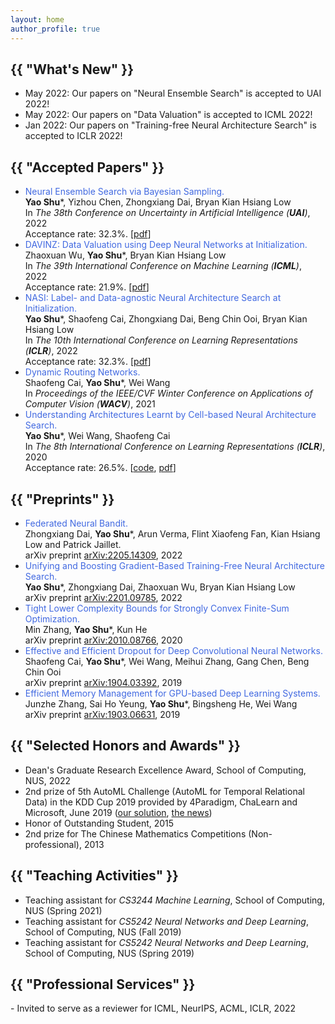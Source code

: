 ```yaml
---
layout: home
author_profile: true
---
```


<h2 class="archive__title">{{ "What's New" }}</h2>

- May 2022: Our papers on "Neural Ensemble Search" is accepted to UAI 2022!
- May 2022: Our papers on "Data Valuation" is accepted to ICML 2022!
- Jan 2022: Our papers on "Training-free Neural Architecture Search" is accepted to ICLR 2022!

<h2 class="archive__title">{{ "Accepted Papers" }}</h2>

- <span style="color: royalblue">Neural Ensemble Search via Bayesian Sampling.</span>  
    **Yao Shu**\*, Yizhou Chen, Zhongxiang Dai, Bryan Kian Hsiang Low  
    In *The 38th Conference on Uncertainty in Artificial Intelligence (**UAI**)*, 2022  
    Acceptance rate: 32.3%. [[pdf](https://openreview.net/pdf?id=Bh4lBPUjqg9)]  
- <span style="color: royalblue">DAVINZ: Data Valuation using Deep Neural Networks at Initialization.</span>  
    Zhaoxuan Wu, **Yao Shu**\*, Bryan Kian Hsiang Low  
    In *The 39th International Conference on Machine Learning (**ICML**)*, 2022  
    Acceptance rate: 21.9%. [[pdf](https://proceedings.mlr.press/v162/wu22j/wu22j.pdf)] 
- <span style="color: royalblue">NASI: Label- and Data-agnostic Neural Architecture Search at Initialization.</span>  
    **Yao Shu**\*, Shaofeng Cai, Zhongxiang Dai, Beng Chin Ooi, Bryan Kian Hsiang Low  
    In *The 10th International Conference on Learning Representations (**ICLR**)*, 2022  
    Acceptance rate: 32.3%. [[pdf](https://openreview.net/pdf?id=v-v1cpNNK_v)]  
- <span style="color: royalblue">Dynamic Routing Networks.</span>  
    Shaofeng Cai, **Yao Shu**\*, Wei Wang  
    In *Proceedings of the IEEE/CVF Winter Conference on Applications of Computer Vision (**WACV**)*, 2021  
- <span style="color: royalblue">Understanding Architectures Learnt by Cell-based Neural Architecture Search.</span>  
    **Yao Shu**\*, Wei Wang, Shaofeng Cai  
    In *The 8th International Conference on Learning Representations (**ICLR**)*, 2020  
    Acceptance rate: 26.5%. [[code](https://github.com/shuyao95/Understanding-NAS.git), [pdf](https://openreview.net/pdf?id=BJxH22EKPS)]  

<h2 class="archive__title">{{ "Preprints" }}</h2>

- <span style="color: royalblue">Federated Neural Bandit.</span>  
    Zhongxiang Dai, **Yao Shu**\*, Arun Verma, Flint Xiaofeng Fan, Kian Hsiang Low and Patrick Jaillet.  
    arXiv preprint [arXiv:2205.14309](https://arxiv.org/abs/2205.14309), 2022  
- <span style="color: royalblue">Unifying and Boosting Gradient-Based Training-Free Neural Architecture Search.</span>  
    **Yao Shu**\*, Zhongxiang Dai, Zhaoxuan Wu, Bryan Kian Hsiang Low  
    arXiv preprint [arXiv:2201.09785](https://arxiv.org/abs/2201.09785), 2022  
- <span style="color: royalblue">Tight Lower Complexity Bounds for Strongly Convex Finite-Sum Optimization.</span>  
    Min Zhang, **Yao Shu**\*, Kun He  
    arXiv preprint [arXiv:2010.08766](https://arxiv.org/abs/2010.08766), 2020
- <span style="color: royalblue">Effective and Efficient Dropout for Deep Convolutional Neural Networks.</span>  
    Shaofeng Cai, **Yao Shu**\*, Wei Wang, Meihui Zhang, Gang Chen, Beng Chin Ooi  
    arXiv preprint [arXiv:1904.03392](https://arxiv.org/abs/1904.03392), 2019  
- <span style="color: royalblue">Efficient Memory Management for GPU-based Deep Learning Systems.</span>  
    Junzhe Zhang, Sai Ho Yeung, **Yao Shu**\*, Bingsheng He, Wei Wang  
    arXiv preprint [arXiv:1903.06631](https://arxiv.org/abs/1903.06631), 2019  

<h2 class="archive__title">{{ "Selected Honors and Awards" }}</h2> 

- Dean's Graduate Research Excellence Award, School of Computing, NUS, 2022
- 2nd prize of 5th AutoML Challenge (AutoML for Temporal Relational Data) in the KDD Cup 2019 provided by 4Paradigm, ChaLearn and Microsoft, June 2019 ([our solution](https://github.com/shuyao95/kddcup2019-automl.git), [the news](https://www.4paradigm.com/competition/kddcup2019))
- Honor of Outstanding Student, 2015
- 2nd prize for The Chinese Mathematics Competitions (Non-professional), 2013

<h2 class="archive__title">{{ "Teaching Activities" }}</h2>

- Teaching assistant for *CS3244 Machine Learning*, School of Computing, NUS (Spring 2021)
- Teaching assistant for *CS5242 Neural Networks and Deep Learning*, School of Computing, NUS (Fall 2019)
- Teaching assistant for *CS5242 Neural Networks and Deep Learning*, School of Computing, NUS (Spring 2019)

<h2 class="archive__title">{{ "Professional Services" }}</h2>
- Invited to serve as a reviewer for ICML, NeurIPS, ACML, ICLR, 2022
